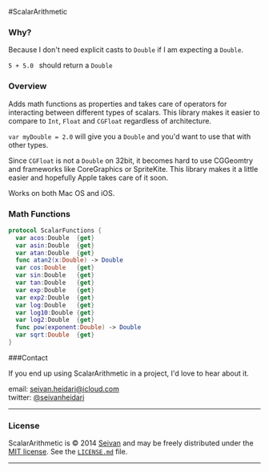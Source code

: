 #ScalarArithmetic

### Why?
Because I don't need explicit casts to ```Double``` if I am expecting a ```Double```.

```5 + 5.0 ``` should return a ```Double```


### Overview

Adds math functions as properties and takes care of operators for interacting between different types of scalars.
This library makes it easier to compare to ```Int```, ```Float``` and ```CGFloat``` regardless of architecture.

``var myDouble = 2.0`` will give you a ```Double``` and you'd want to use that with other types. 

Since ```CGFloat``` is not a ```Double``` on 32bit, it becomes hard to use CGGeomtry and frameworks like CoreGraphics or SpriteKite. This library makes it a little easier and hopefully Apple takes care of it soon. 

Works on both Mac OS and iOS.

### Math Functions
```swift
protocol ScalarFunctions {
  var acos:Double  {get}
  var asin:Double  {get}
  var atan:Double  {get}
  func atan2(x:Double) -> Double
  var cos:Double   {get}
  var sin:Double   {get}
  var tan:Double   {get}
  var exp:Double   {get}
  var exp2:Double  {get}
  var log:Double   {get}
  var log10:Double {get}
  var log2:Double  {get}
  func pow(exponent:Double) -> Double
  var sqrt:Double  {get}
}

```


###Contact


If you end up using ScalarArithmetic in a project, I'd love to hear about it.

email: [seivan.heidari@icloud.com](mailto:seivan.heidari@icloud.com)  
twitter: [@seivanheidari](https://twitter.com/seivanheidari)

***

### License

ScalarArithmetic is © 2014 [Seivan](http://www.github.com/seivan) and may be freely
distributed under the [MIT license](http://opensource.org/licenses/MIT).
See the [`LICENSE.md`](https://github.com/seivan/ScalarArithmetic/blob/master/LICENSE.md) file.

*** 
